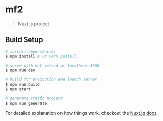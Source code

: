 # mf2

> Nuxt.js project

## Build Setup

``` bash
# install dependencies
$ npm install # Or yarn install

# serve with hot reload at localhost:3000
$ npm run dev

# build for production and launch server
$ npm run build
$ npm start

# generate static project
$ npm run generate
```

For detailed explanation on how things work, checkout the [Nuxt.js docs](https://github.com/nuxt/nuxt.js).
